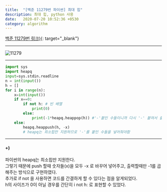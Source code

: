 ```yaml
---
title:  "[백준 11279번 파이썬] 최대 힙"
description: 최대 힙, python 사용
date:   2020-07-20 10:52:36 +0530
category: algorithm
---
```


[백준 11279번 링크)](https://www.acmicpc.net/problem/11279){: target="_blank"}  

***  

![11279](https://user-images.githubusercontent.com/26339800/87892138-4245a180-ca77-11ea-8878-4cc31aa90644.JPG)  


***      
```python  
import sys
import heapq
input=sys.stdin.readline
n = int(input())
h = []
for i in range(n):
    x=int(input())
    if x==0:
        if not h: # 빈 배열
            print(0)
        else:
            print(-1*heapq.heappop(h)) #'-'붙인 수들이니까 다시 '-' 붙여서 출력해주기
    else:
        heapq.heappush(h, -x)
        # heapq는 최소힙만 지원하므로 '-'를 붙인 수들을 넣어줘야함

```  
***  
#### +)  
파이썬의 heapq는 최소힙만 지원한다.  
그렇기 때문에 push 할때 숫자들(x)을 모두 -x 로 바꾸어 넣어주고, 출력할때만 -1를 곱해주는 방식으로 구현하였다.  
추가로 if not 을 사용하면 코드를 간결하게 할 수 있다는 점을 알게되었다.  
h의 사이즈가 0이 아닐 경우를 간단히 i not h: 로 표현할 수 있었다.  
